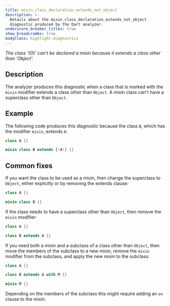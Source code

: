 ```yaml
---
title: mixin_class_declaration_extends_not_object
description: >-
  Details about the mixin_class_declaration_extends_not_object
  diagnostic produced by the Dart analyzer.
underscore_breaker_titles: true
show_breadcrumbs: true
bodyClass: highlight-diagnostics
---
```


_The class '{0}' can't be declared a mixin because it extends a class other than
'Object'._

## Description

The analyzer produces this diagnostic when a class that is marked with
the `mixin` modifier extends a class other than `Object`. A mixin class
can't have a superclass other than `Object`.

## Example

The following code produces this diagnostic because the class `B`, which
has the modifier `mixin`, extends `A`:

```dart
class A {}

mixin class B extends [!A!] {}
```

## Common fixes

If you want the class to be used as a mixin, then change the superclass to
`Object`, either explicitly or by removing the extends clause:

```dart
class A {}

mixin class B {}
```

If the class needs to have a superclass other than `Object`, then remove
the `mixin` modifier:

```dart
class A {}

class B extends A {}
```

If you need both a mixin and a subclass of a class other than `Object`,
then move the members of the subclass to a new mixin, remove the `mixin`
modifier from the subclass, and apply the new mixin to the subclass:

```dart
class A {}

class B extends A with M {}

mixin M {}
```

Depending on the members of the subclass this might require adding an `on`
clause to the mixin.

